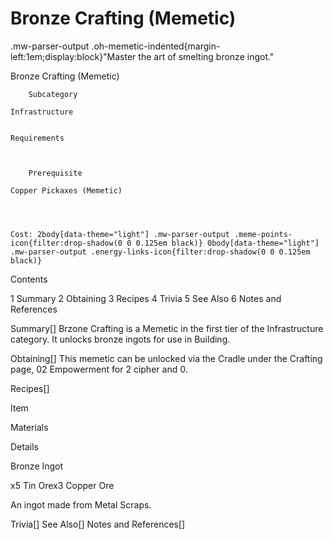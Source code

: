 # Bronze Crafting (Memetic)

.mw-parser-output .oh-memetic-indented{margin-left:1em;display:block}"Master the art of smelting bronze ingot."

Bronze Crafting (Memetic)


	
		
		
	
	



	
		Subcategory
	
	Infrastructure


	Requirements


	
		Prerequisite
	
	Copper Pickaxes (Memetic)



	
	Cost: 2body[data-theme="light"] .mw-parser-output .meme-points-icon{filter:drop-shadow(0 0 0.125em black)} 0body[data-theme="light"] .mw-parser-output .energy-links-icon{filter:drop-shadow(0 0 0.125em black)}





Contents

1 Summary
2 Obtaining
3 Recipes
4 Trivia
5 See Also
6 Notes and References



Summary[]
Brzone Crafting is a Memetic in the first tier of the Infrastructure category. It unlocks bronze ingots for use in Building.

Obtaining[]
This memetic can be unlocked via the Cradle under the Crafting page, 02 Empowerment for 2 cipher and  0.

Recipes[]


Item

Materials

Details


Bronze Ingot

x5 Tin Orex3 Copper Ore

An ingot made from Metal Scraps.


Trivia[]
See Also[]
Notes and References[]
